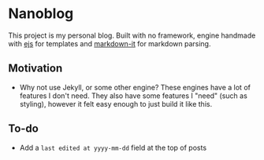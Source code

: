 # Nanoblog

This project is my personal blog. Built with no framework, engine handmade with [ejs](https://www.npmjs.com/package/ejs) for templates and [markdown-it](https://www.npmjs.com/package/markdown-it) for markdown parsing.

## Motivation

- Why not use Jekyll, or some other engine?
These engines have a lot of features I don't need. They also have some features I "need" (such as styling), however it felt easy enough to just build it like this.

## To-do

- Add a `last edited at yyyy-mm-dd` field at the top of posts